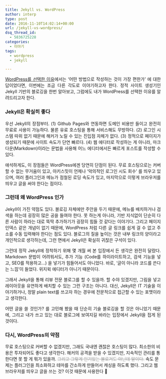 ```yaml
---
title: Jekyll vs. WordPress
author: interp
type: post
date: 2016-11-10T14:02:14+00:00
url: /jekyll-vs-wordpress/
dsq_thread_id:
  - 5836725228
categories:
  - 이야기
tags:
  - wordpress
  - jekyll

---
```

<p style="text-align: justify;">
  <a href="http://interp.iwinv.net/40">WordPress를 선택한 이유</a>에서는 &#8216;어떤 방법으로 작성하는 것이 가장 편한가&#8217; 에 대한 답이었다면, 이번에는 조금 다른 각도로 이야기하고자 한다. 정적 사이트 생성기인 Jekyll 기반의 블로깅을 한번 알아보고, 그럼에도 내가 WordPress를 선택한 이유를 알려드리고자 한다.
</p>

### Jekyll은 확실히 좋다

<p style="text-align: justify;">
  우선 Jekyll의 장점부터. (1) Github Pages와 연동하면 도메인 비용만 들이고 완전히 무료로 사용이 가능하다. 물론 유료 호스팅을 통해 서비스해도 무방하다. (2) 로그인 시스템 따위 없기 때문에 해커가 노릴 수 있는 진입점 자체가 없다. (3) 정적으로 페이지가 생성되기 때문에 사이트 속도가 단연 빠르다. (4) 웹 에디터로 작성하는 게 아니라, 마크다운(Markdown)이라는 문법을 사용해 어느 에디터에서든 빠르게 포스트를 작성할 수 있다.
</p>

<p style="text-align: justify;">
  애석하게도, 이 장점들은 WordPress에겐 당연히 단점이 된다. 무료 호스팅으로는 커버할 수 없는 무거움이 있고, 아키스밋이 언제나 &#8216;악의적인 로그인 시도 회수&#8217; 를 띄우고 있으며, 여러 플러그인과 메뉴가 점철된 로딩 속도가 있고, 마지막으로 이렇게 브라우저를 띄우고 글을 써야 한다는 점이다.
</p>

### 그런데 왜 WordPress 인가

<p style="text-align: justify;">
  Jekyll이 가진 약점도 있다. 블로깅 자체에만 주안을 두기 때문에, 메뉴를 배치하거나 검색을 하는데 굉장히 많은 공을 들여야 한다. 못 하는게 아니라, 기반 지식없이 단순히 다른 사람이 하라는 대로 뚝딱 추가하기가 굉장히 힘들 것 같다는 이야기다. 그리고 페이지 인덱스 같은 개념이 없기 때문에, WordPress 처럼 다른 글 링크를 쉽게 걸 수 없고 주소를 수동 입력해야 한다는 점도 있다. 블로그의 질을 높이는 것은 내부 링크의 양이라고 개인적으로 생각하는데, 그런 면에서 Jekyll은 확실히 귀찮은 구석이 있다.
</p>

<p style="text-align: justify;">
  그런데 정작 Jekyll에 정착하기 위해 몇 개월 써 본 입장에서 든 생각은 완전히 달랐다. Markdown 문법이 어려워서도, 추가 기능 (Code를 하이라이트하고, 검색 기능을 넣고, SEO를 적용하고&#8230;) 을 넣기가 힘들어서도 아니었다. 바로, &#8216;글이 아니라 코드를 쓴다는 느낌&#8217;이 들었다. 위지윅 에디터가 아니기 때문이다.
</p>

<p style="text-align: justify;">
  그래서 Jekyll을 통해 리뷰 전문 블로그를 할 수 있을까. 할 수야 있겠지만, 그림을 넣고 레이아웃을 유연하게 배치할 수 있는 그런 구조는 아니다. 대신, Jekyll은 IT 기술을 이야기하거나, 정말 plain text를 쓰고자 하는 경우에 전문적으로 접근할 수 있는 포맷이라고 생각한다.
</p>

<p style="text-align: justify;">
  어떤 글을 쓸 것인가? 를 고민해 봤을 때 단순히 기술 블로깅을 할 것은 아니었기 때문에, 그리고 내가 쓰고 있는 대로 블로그에 보여지길 바라는 입장에서 Jekyll을 접게 된 것이다.
</p>

<h3 style="text-align: justify;">
  다시, WordPress의 약점
</h3>

무료 호스팅으로 커버할 수 없겠지만, 그래도 국내엔 괜찮은 호스팅이 많다. 최소한의 비용은 투자되어도 좋다고 생각한다. 해커의 공격을 받을 수 있겠지만, 지속적인 관리를 통한다면 못 할 게 뭐가 있을까. <span style="color: #999999;"><del>그리고 그렇게 인기있는 블로거도 아닌데 말이다.</del></span> 속도 문제는 플러그인을 최소화하고 테마를 간소하게 만들어서 캐싱을 하도록 했다. 그리고 웹 브라우저를 띄우고 글을 쓰는 것? 이것 때문에 사용한다 🙂
